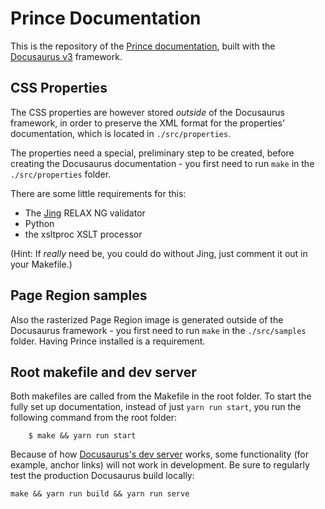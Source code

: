 # Prince Documentation

This is the repository of the [Prince documentation](https://www.princexml.com/doc/),
built with the [Docusaurus v3](https://docusaurus.io/) framework.

## CSS Properties

The CSS properties are however stored *outside* of the Docusaurus framework,
in order to preserve the XML format for the properties' documentation, which is
located in `./src/properties`.

The properties need a special, preliminary step to be created, before creating
the Docusaurus documentation - you first need to run `make` in the
`./src/properties` folder.

There are some little requirements for this:
* The [Jing](https://relaxng.org/jclark/jing.html) RELAX NG validator
* Python
* the xsltproc XSLT processor

(Hint: If *really* need be, you could do without Jing, just comment it out in your Makefile.)

## Page Region samples

Also the rasterized Page Region image is generated outside of the Docusaurus
framework - you first need to run `make` in the `./src/samples` folder.
Having Prince installed is a requirement.

## Root makefile and dev server

Both makefiles are called from the Makefile in the root folder. To start
the fully set up documentation, instead of just `yarn run start`, you run
the following command from the root folder:

```
    $ make && yarn run start
```

Because of how [Docusaurus's dev server](https://docusaurus.io/docs/cli#docusaurus-start-sitedir) works, some functionality (for example, anchor links) will not work in development. Be sure to regularly test the production Docusaurus build locally:

```
make && yarn run build && yarn run serve
```